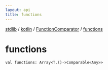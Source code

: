 ```yaml
---
layout: api
title: functions
---
```

[stdlib](../../index.html) / [kotlin](../index.html) / [FunctionComparator](index.html) / [functions](functions.html)

# functions

```
val functions: Array<T.()->Comparable<Any>>
```

